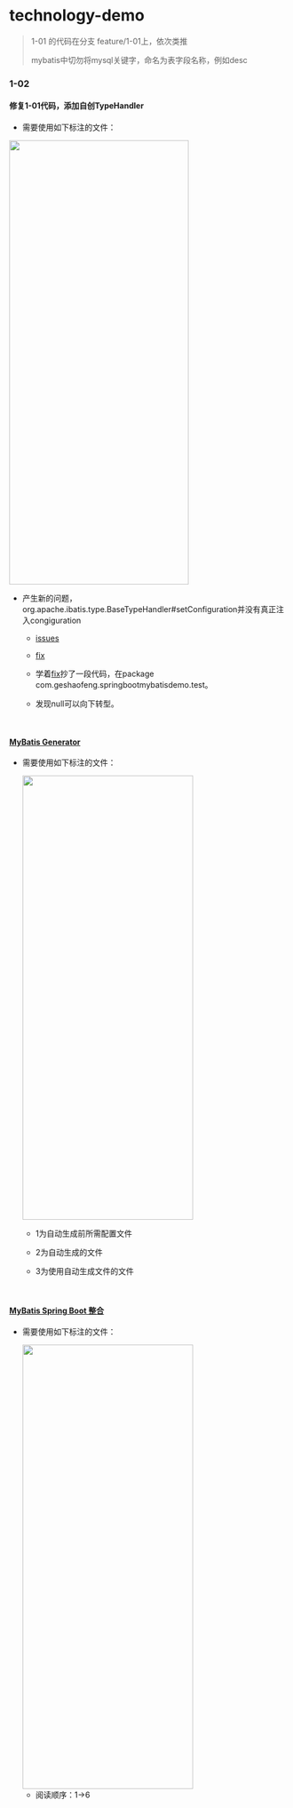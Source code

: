 # technology-demo

>1-01 的代码在分支 feature/1-01上，依次类推
>
>mybatis中切勿将mysql关键字，命名为表字段名称，例如desc

### 1-02

#### 修复1-01代码，添加自创TypeHandler

* 需要使用如下标注的文件：

<img src="https://github.com/Maybrittnelson/technology-demo/blob/featrue/1-02/springboot-mybatis-demo/img/xiufu1_handler.jpg?raw=true" width="80%" height="800px">

* 产生新的问题，org.apache.ibatis.type.BaseTypeHandler#setConfiguration并没有真正注入congiguration

  * [issues](https://github.com/mybatis/mybatis-3/issues/1203)

  * [fix](https://github.com/kazuki43zoo/mybatis-3/commit/18e0ed3f29cc91c3daa7579b9523a98018a5d47d)

  * 学着[fix](https://github.com/kazuki43zoo/mybatis-3/commit/18e0ed3f29cc91c3daa7579b9523a98018a5d47d)抄了一段代码，在package com.geshaofeng.springbootmybatisdemo.test。

  * 发现null可以向下转型。

    ​

#### [MyBatis Generator](http://www.mybatis.org/generator/)

* 需要使用如下标注的文件：

  <img src="https://github.com/Maybrittnelson/technology-demo/blob/featrue/1-02/springboot-mybatis-demo/img/generator_order.jpg?raw=true" width="80%" height="800px">

   * 1为自动生成前所需配置文件

   * 2为自动生成的文件

   * 3为使用自动生成文件的文件

     ​

#### [MyBatis Spring Boot 整合](http://www.mybatis.org/spring-boot-starter/mybatis-spring-boot-autoconfigure/)

* 需要使用如下标注的文件：

  <img src="https://github.com/Maybrittnelson/technology-demo/blob/featrue/1-02/springboot-mybatis-demo/img/sqlSessionTemplate_order.jpg?raw=true" width="80%" height="800px">

  	* 阅读顺序：1->6

  ​

